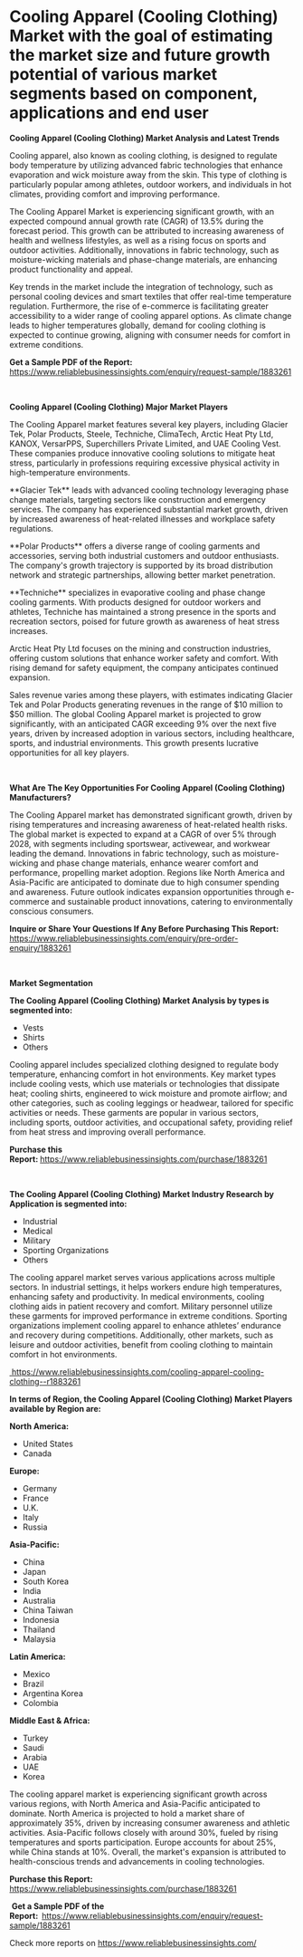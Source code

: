 <p><h1>Cooling Apparel (Cooling Clothing) Market with the goal of estimating the market size and future growth potential of various market segments based on component, applications and end user</h1></p><p><strong>Cooling Apparel (Cooling Clothing) Market Analysis and Latest Trends</strong></p>
<p><p>Cooling apparel, also known as cooling clothing, is designed to regulate body temperature by utilizing advanced fabric technologies that enhance evaporation and wick moisture away from the skin. This type of clothing is particularly popular among athletes, outdoor workers, and individuals in hot climates, providing comfort and improving performance.</p><p>The Cooling Apparel Market is experiencing significant growth, with an expected compound annual growth rate (CAGR) of 13.5% during the forecast period. This growth can be attributed to increasing awareness of health and wellness lifestyles, as well as a rising focus on sports and outdoor activities. Additionally, innovations in fabric technology, such as moisture-wicking materials and phase-change materials, are enhancing product functionality and appeal.</p><p>Key trends in the market include the integration of technology, such as personal cooling devices and smart textiles that offer real-time temperature regulation. Furthermore, the rise of e-commerce is facilitating greater accessibility to a wider range of cooling apparel options. As climate change leads to higher temperatures globally, demand for cooling clothing is expected to continue growing, aligning with consumer needs for comfort in extreme conditions.</p></p>
<p><strong>Get a Sample PDF of the Report:&nbsp;</strong> <a href="https://www.reliablebusinessinsights.com/enquiry/request-sample/1883261?utm_campaign=3359&utm_medium=2&utm_source=Github&utm_content=ia&utm_term=05042025&utm_id=cooling-apparel-cooling-clothing">https://www.reliablebusinessinsights.com/enquiry/request-sample/1883261</a></p>
<p>&nbsp;</p>
<p><strong>Cooling Apparel (Cooling Clothing) Major Market Players</strong></p>
<p><p>The Cooling Apparel market features several key players, including Glacier Tek, Polar Products, Steele, Techniche, ClimaTech, Arctic Heat Pty Ltd, KANOX, VersarPPS, Superchillers Private Limited, and UAE Cooling Vest. These companies produce innovative cooling solutions to mitigate heat stress, particularly in professions requiring excessive physical activity in high-temperature environments.</p><p>**Glacier Tek** leads with advanced cooling technology leveraging phase change materials, targeting sectors like construction and emergency services. The company has experienced substantial market growth, driven by increased awareness of heat-related illnesses and workplace safety regulations. </p><p>**Polar Products** offers a diverse range of cooling garments and accessories, serving both industrial customers and outdoor enthusiasts. The company's growth trajectory is supported by its broad distribution network and strategic partnerships, allowing better market penetration.</p><p>**Techniche** specializes in evaporative cooling and phase change cooling garments. With products designed for outdoor workers and athletes, Techniche has maintained a strong presence in the sports and recreation sectors, poised for future growth as awareness of heat stress increases.</p><p>Arctic Heat Pty Ltd focuses on the mining and construction industries, offering custom solutions that enhance worker safety and comfort. With rising demand for safety equipment, the company anticipates continued expansion.</p><p>Sales revenue varies among these players, with estimates indicating Glacier Tek and Polar Products generating revenues in the range of $10 million to $50 million. The global Cooling Apparel market is projected to grow significantly, with an anticipated CAGR exceeding 9% over the next five years, driven by increased adoption in various sectors, including healthcare, sports, and industrial environments. This growth presents lucrative opportunities for all key players.</p></p>
<p>&nbsp;</p>
<p><strong>What Are The Key Opportunities For Cooling Apparel (Cooling Clothing) Manufacturers?</strong></p>
<p><p>The Cooling Apparel market has demonstrated significant growth, driven by rising temperatures and increasing awareness of heat-related health risks. The global market is expected to expand at a CAGR of over 5% through 2028, with segments including sportswear, activewear, and workwear leading the demand. Innovations in fabric technology, such as moisture-wicking and phase change materials, enhance wearer comfort and performance, propelling market adoption. Regions like North America and Asia-Pacific are anticipated to dominate due to high consumer spending and awareness. Future outlook indicates expansion opportunities through e-commerce and sustainable product innovations, catering to environmentally conscious consumers.</p></p>
<p><strong>Inquire or Share Your Questions If Any Before Purchasing This Report:</strong> <a href="https://www.reliablebusinessinsights.com/enquiry/pre-order-enquiry/1883261?utm_campaign=3359&utm_medium=2&utm_source=Github&utm_content=ia&utm_term=05042025&utm_id=cooling-apparel-cooling-clothing">https://www.reliablebusinessinsights.com/enquiry/pre-order-enquiry/1883261</a></p>
<p>&nbsp;</p>
<p><strong>Market Segmentation</strong></p>
<p><strong>The Cooling Apparel (Cooling Clothing) Market Analysis by types is segmented into:</strong></p>
<p><ul><li>Vests</li><li>Shirts</li><li>Others</li></ul></p>
<p><p>Cooling apparel includes specialized clothing designed to regulate body temperature, enhancing comfort in hot environments. Key market types include cooling vests, which use materials or technologies that dissipate heat; cooling shirts, engineered to wick moisture and promote airflow; and other categories, such as cooling leggings or headwear, tailored for specific activities or needs. These garments are popular in various sectors, including sports, outdoor activities, and occupational safety, providing relief from heat stress and improving overall performance.</p></p>
<p><strong>Purchase this Report:&nbsp;</strong><a href="https://www.reliablebusinessinsights.com/purchase/1883261?utm_campaign=3359&utm_medium=2&utm_source=Github&utm_content=ia&utm_term=05042025&utm_id=cooling-apparel-cooling-clothing">https://www.reliablebusinessinsights.com/purchase/1883261</a></p>
<p>&nbsp;</p>
<p><strong>The Cooling Apparel (Cooling Clothing) Market Industry Research by Application is segmented into:</strong></p>
<p><ul><li>Industrial</li><li>Medical</li><li>Military</li><li>Sporting Organizations</li><li>Others</li></ul></p>
<p><p>The cooling apparel market serves various applications across multiple sectors. In industrial settings, it helps workers endure high temperatures, enhancing safety and productivity. In medical environments, cooling clothing aids in patient recovery and comfort. Military personnel utilize these garments for improved performance in extreme conditions. Sporting organizations implement cooling apparel to enhance athletes’ endurance and recovery during competitions. Additionally, other markets, such as leisure and outdoor activities, benefit from cooling clothing to maintain comfort in hot environments.</p></p>
<p><a href="https://www.reliablebusinessinsights.com/cooling-apparel-cooling-clothing--r1883261?utm_campaign=3359&utm_medium=2&utm_source=Github&utm_content=ia&utm_term=05042025&utm_id=cooling-apparel-cooling-clothing">&nbsp;https://www.reliablebusinessinsights.com/cooling-apparel-cooling-clothing--r1883261</a></p>
<p><strong>In terms of Region, the Cooling Apparel (Cooling Clothing) Market Players available by Region are:</strong></p>
<p>
    <p> <strong> North America: </strong>
        <ul>
            <li>United States</li>
            <li>Canada</li>
        </ul>
        </p> 
    <p> <strong> Europe: </strong>
        <ul>
            <li>Germany</li>
            <li>France</li>
            <li>U.K.</li>
            <li>Italy</li>
            <li>Russia</li>
        </ul>
        </p> 
    <p> <strong> Asia-Pacific: </strong>
        <ul>
            <li>China</li>
            <li>Japan</li>
            <li>South Korea</li>
            <li>India</li>
            <li>Australia</li>
            <li>China Taiwan</li>
            <li>Indonesia</li>
            <li>Thailand</li>
            <li>Malaysia</li>
        </ul>
        </p> 
    <p> <strong> Latin America: </strong>
        <ul>
            <li>Mexico</li>
            <li>Brazil</li>
            <li>Argentina Korea</li>
            <li>Colombia</li>
        </ul>
        </p> 
    <p> <strong> Middle East & Africa: </strong>
        <ul>
            <li>Turkey</li>
            <li>Saudi</li>
            <li>Arabia</li>
            <li>UAE</li>
            <li>Korea</li>
        </ul>
    </p>
    </p>
<p><p>The cooling apparel market is experiencing significant growth across various regions, with North America and Asia-Pacific anticipated to dominate. North America is projected to hold a market share of approximately 35%, driven by increasing consumer awareness and athletic activities. Asia-Pacific follows closely with around 30%, fueled by rising temperatures and sports participation. Europe accounts for about 25%, while China stands at 10%. Overall, the market's expansion is attributed to health-conscious trends and advancements in cooling technologies.</p></p>
<p><strong>Purchase this Report: </strong><a href="https://www.reliablebusinessinsights.com/purchase/1883261?utm_campaign=3359&utm_medium=2&utm_source=Github&utm_content=ia&utm_term=05042025&utm_id=cooling-apparel-cooling-clothing">https://www.reliablebusinessinsights.com/purchase/1883261</a></p>
<p>&nbsp;<strong>Get a Sample PDF of the Report:&nbsp;&nbsp;</strong><a href="https://www.reliablebusinessinsights.com/enquiry/request-sample/1883261?utm_campaign=3359&utm_medium=2&utm_source=Github&utm_content=ia&utm_term=05042025&utm_id=cooling-apparel-cooling-clothing">https://www.reliablebusinessinsights.com/enquiry/request-sample/1883261</a></p>
<p><strong></strong></p>
<p>Check more reports on <a href="https://www.reliablebusinessinsights.com/?utm_campaign=3359&utm_medium=2&utm_source=Github&utm_content=ia&utm_term=05042025&utm_id=cooling-apparel-cooling-clothing">https://www.reliablebusinessinsights.com/</a></p>